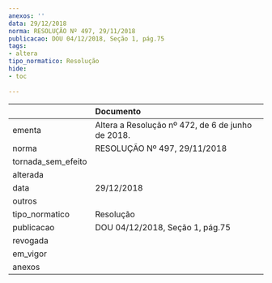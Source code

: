 ```yaml
---
anexos: ''
data: 29/12/2018
norma: RESOLUÇÃO Nº 497, 29/11/2018
publicacao: DOU 04/12/2018, Seção 1, pág.75
tags:
- altera
tipo_normatico: Resolução
hide: 
- toc 
 
---
```


|                    | Documento                                         |
|:-------------------|:--------------------------------------------------|
| ementa             | Altera a Resolução nº 472, de 6 de junho de 2018. |
| norma              | RESOLUÇÃO Nº 497, 29/11/2018                      |
| tornada_sem_efeito |                                                   |
| alterada           |                                                   |
| data               | 29/12/2018                                        |
| outros             |                                                   |
| tipo_normatico     | Resolução                                         |
| publicacao         | DOU 04/12/2018, Seção 1, pág.75                   |
| revogada           |                                                   |
| em_vigor           |                                                   |
| anexos             |                                                   |